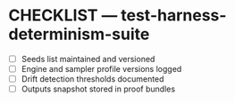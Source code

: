 # CHECKLIST — test-harness-determinism-suite

- [ ] Seeds list maintained and versioned
- [ ] Engine and sampler profile versions logged
- [ ] Drift detection thresholds documented
- [ ] Outputs snapshot stored in proof bundles
